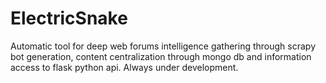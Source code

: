 # ElectricSnake
Automatic tool for deep web forums intelligence gathering through scrapy bot generation, content centralization through mongo db and information access to flask python api. Always under development.
